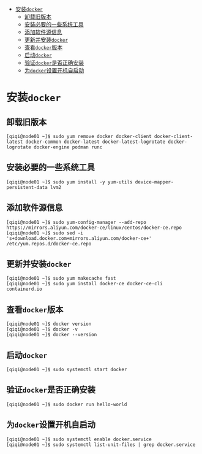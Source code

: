 - [安装`docker`](#安装docker)
  - [卸载旧版本](#卸载旧版本)
  - [安装必要的一些系统工具](#安装必要的一些系统工具)
  - [添加软件源信息](#添加软件源信息)
  - [更新并安装`docker`](#更新并安装docker)
  - [查看`docker`版本](#查看docker版本)
  - [启动`docker`](#启动docker)
  - [验证`docker`是否正确安装](#验证docker是否正确安装)
  - [为`docker`设置开机自启动](#为docker设置开机自启动)

# 安装`docker`

## 卸载旧版本

```shell
[qiqi@node01 ~]$ sudo yum remove docker docker-client docker-client-latest docker-common docker-latest docker-latest-logrotate docker-logrotate docker-engine podman runc
```

## 安装必要的一些系统工具

```shell
[qiqi@node01 ~]$ sudo yum install -y yum-utils device-mapper-persistent-data lvm2
```

## 添加软件源信息

```shell
[qiqi@node01 ~]$ sudo yum-config-manager --add-repo https://mirrors.aliyun.com/docker-ce/linux/centos/docker-ce.repo
[qiqi@node01 ~]$ sudo sed -i 's+download.docker.com+mirrors.aliyun.com/docker-ce+' /etc/yum.repos.d/docker-ce.repo
```

## 更新并安装`docker`

```shell
[qiqi@node01 ~]$ sudo yum makecache fast
[qiqi@node01 ~]$ sudo yum install docker-ce docker-ce-cli containerd.io
```

## 查看`docker`版本

```shell
[qiqi@node01 ~]$ docker version
[qiqi@node01 ~]$ docker -v
[qiqi@node01 ~]$ docker --version
```

## 启动`docker`

```shell
[qiqi@node01 ~]$ sudo systemctl start docker
```

## 验证`docker`是否正确安装

```shell
[qiqi@node01 ~]$ sudo docker run hello-world
```

## 为`docker`设置开机自启动

```shell
[qiqi@node01 ~]$ sudo systemctl enable docker.service
[qiqi@node01 ~]$ sudo systemctl list-unit-files | grep docker.service
```

